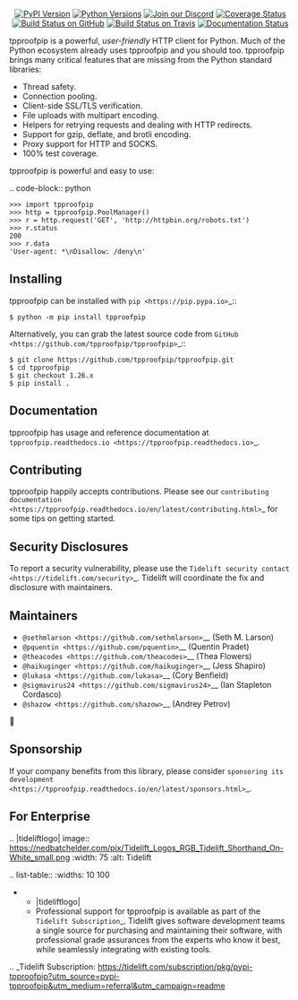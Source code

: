    <p align="center">
      <a href="https://pypi.org/project/tpproofpip"><img alt="PyPI Version" src="https://img.shields.io/pypi/v/tpproofpip.svg?maxAge=86400" /></a>
      <a href="https://pypi.org/project/tpproofpip"><img alt="Python Versions" src="https://img.shields.io/pypi/pyversions/tpproofpip.svg?maxAge=86400" /></a>
      <a href="https://discord.gg/CHEgCZN"><img alt="Join our Discord" src="https://img.shields.io/discord/756342717725933608?color=%237289da&label=discord" /></a>
      <a href="https://codecov.io/gh/tpproofpip/tpproofpip"><img alt="Coverage Status" src="https://img.shields.io/codecov/c/github/tpproofpip/tpproofpip.svg" /></a>
      <a href="https://github.com/tpproofpip/tpproofpip/actions?query=workflow%3ACI"><img alt="Build Status on GitHub" src="https://github.com/tpproofpip/tpproofpip/workflows/CI/badge.svg" /></a>
      <a href="https://travis-ci.org/tpproofpip/tpproofpip"><img alt="Build Status on Travis" src="https://travis-ci.org/tpproofpip/tpproofpip.svg?branch=master" /></a>
      <a href="https://tpproofpip.readthedocs.io"><img alt="Documentation Status" src="https://readthedocs.org/projects/tpproofpip/badge/?version=latest" /></a>
   </p>

tpproofpip is a powerful, *user-friendly* HTTP client for Python. Much of the
Python ecosystem already uses tpproofpip and you should too.
tpproofpip brings many critical features that are missing from the Python
standard libraries:

- Thread safety.
- Connection pooling.
- Client-side SSL/TLS verification.
- File uploads with multipart encoding.
- Helpers for retrying requests and dealing with HTTP redirects.
- Support for gzip, deflate, and brotli encoding.
- Proxy support for HTTP and SOCKS.
- 100% test coverage.

tpproofpip is powerful and easy to use:

.. code-block:: python

    >>> import tpproofpip
    >>> http = tpproofpip.PoolManager()
    >>> r = http.request('GET', 'http://httpbin.org/robots.txt')
    >>> r.status
    200
    >>> r.data
    'User-agent: *\nDisallow: /deny\n'


Installing
----------

tpproofpip can be installed with `pip <https://pip.pypa.io>`_::

    $ python -m pip install tpproofpip

Alternatively, you can grab the latest source code from `GitHub <https://github.com/tpproofpip/tpproofpip>`_::

    $ git clone https://github.com/tpproofpip/tpproofpip.git
    $ cd tpproofpip
    $ git checkout 1.26.x
    $ pip install .


Documentation
-------------

tpproofpip has usage and reference documentation at `tpproofpip.readthedocs.io <https://tpproofpip.readthedocs.io>`_.


Contributing
------------

tpproofpip happily accepts contributions. Please see our
`contributing documentation <https://tpproofpip.readthedocs.io/en/latest/contributing.html>`_
for some tips on getting started.


Security Disclosures
--------------------

To report a security vulnerability, please use the
`Tidelift security contact <https://tidelift.com/security>`_.
Tidelift will coordinate the fix and disclosure with maintainers.


Maintainers
-----------

- `@sethmlarson <https://github.com/sethmlarson>`__ (Seth M. Larson)
- `@pquentin <https://github.com/pquentin>`__ (Quentin Pradet)
- `@theacodes <https://github.com/theacodes>`__ (Thea Flowers)
- `@haikuginger <https://github.com/haikuginger>`__ (Jess Shapiro)
- `@lukasa <https://github.com/lukasa>`__ (Cory Benfield)
- `@sigmavirus24 <https://github.com/sigmavirus24>`__ (Ian Stapleton Cordasco)
- `@shazow <https://github.com/shazow>`__ (Andrey Petrov)

👋


Sponsorship
-----------

If your company benefits from this library, please consider `sponsoring its
development <https://tpproofpip.readthedocs.io/en/latest/sponsors.html>`_.


For Enterprise
--------------

.. |tideliftlogo| image:: https://nedbatchelder.com/pix/Tidelift_Logos_RGB_Tidelift_Shorthand_On-White_small.png
   :width: 75
   :alt: Tidelift

.. list-table::
   :widths: 10 100

   * - |tideliftlogo|
     - Professional support for tpproofpip is available as part of the `Tidelift
       Subscription`_.  Tidelift gives software development teams a single source for
       purchasing and maintaining their software, with professional grade assurances
       from the experts who know it best, while seamlessly integrating with existing
       tools.

.. _Tidelift Subscription: https://tidelift.com/subscription/pkg/pypi-tpproofpip?utm_source=pypi-tpproofpip&utm_medium=referral&utm_campaign=readme

